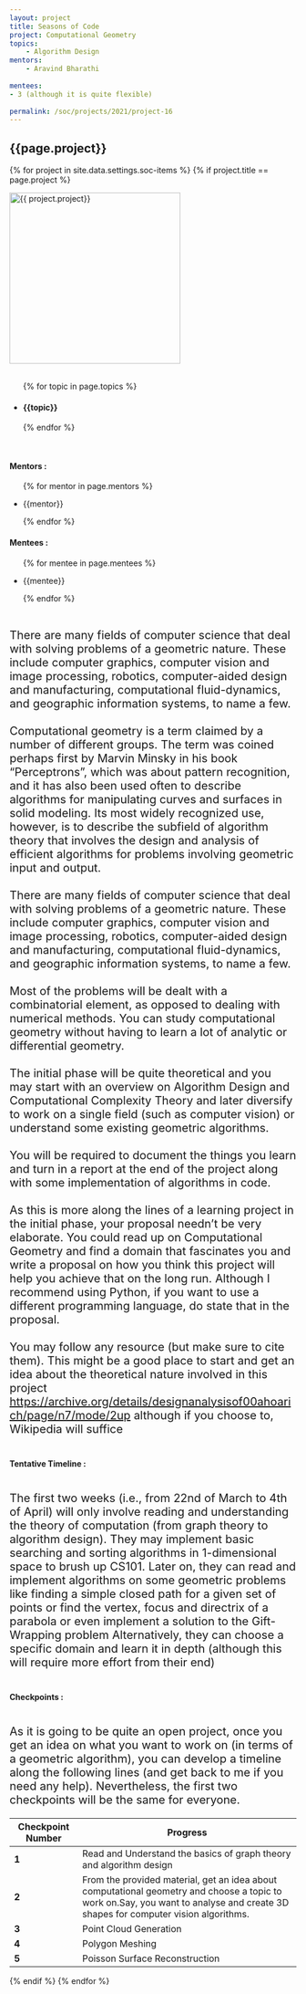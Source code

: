 ```yaml
---
layout: project
title: Seasons of Code
project: Computational Geometry
topics:
    - Algorithm Design
mentors:
    - Aravind Bharathi   
    
mentees:
- 3 (although it is quite flexible)   
    
permalink: /soc/projects/2021/project-16
---
```


<h2 class="display1 m-3 p-3 text-center">{{page.project}}</h2>

{% for project in site.data.settings.soc-items %}
{% if project.title == page.project %}
<div>
    <img src="{{ site.baseurl }}/{{ project.image }}"  width = "300" height="300" alt="{{ project.project}}" class="border rounded img-soc">
</div>
<div>
    <br>
    <ul>
        {% for topic in page.topics %}
        <li><h4 class="text-primary text-center">{{topic}}</h4></li>
        {% endfor %}
    </ul>
    <br>
    <h4 class="display3  ">Mentors :</h4> 
    <ul>
        {% for mentor in page.mentors %}
        <li><p class="lead">{{mentor}}</p></li>
        {% endfor %}
    </ul>
    <h4 class="display3  ">Mentees :</h4> 
    <ul>
        {% for mentee in page.mentees %}
        <li><p class="lead">{{mentee}}</p></li>
        {% endfor %}
    </ul>
</div>
<div>
    <p class="display3" style = "font-size:20px;" >
        <br>
        There are many fields of computer science that deal with solving problems of a geometric nature. These include computer graphics, computer vision and image processing, robotics, computer-aided design and manufacturing, computational fluid-dynamics, and geographic information systems, to name a few.
        <br><br>
        Computational geometry is a term claimed by a number of different groups. The term was coined perhaps first by Marvin Minsky in his book “Perceptrons”, which was about pattern recognition, and it has also been used often to describe algorithms for manipulating curves and surfaces in solid modeling. Its most widely recognized use, however, is to describe the subfield of algorithm theory that involves the design and analysis of efficient algorithms for problems involving geometric input and output.
        <br><br>
        There are many fields of computer science that deal with solving problems of a geometric nature. These include computer graphics, computer vision and image processing, robotics, computer-aided design and manufacturing, computational fluid-dynamics, and geographic information systems, to name a few.
        <br><br>
        Most of the problems will be dealt with a combinatorial element, as opposed to dealing with numerical methods. You can study computational geometry without having to learn a lot of analytic or differential geometry.
        <br><br>
        The initial phase will be quite theoretical and you may start with an overview on Algorithm Design and Computational Complexity Theory and later diversify to work on a single field (such as computer vision) or understand some existing geometric algorithms.
        <br><br>
        You will be required to document the things you learn and turn in a report at the end of the project along with some implementation of algorithms in code.
        <br><br>
        As this is more along the lines of a learning project in the initial phase, your proposal needn’t be very elaborate. You could read up on Computational Geometry and find a domain that fascinates you and write a proposal on how you think this project will help you achieve that on the long run. Although I recommend using Python, if you want to use a different programming language, do state that in the proposal.
        <br><br>
        You may follow any resource (but make sure to cite them). This might be a good place to start and get an idea about the theoretical nature involved in this project <a href = "https://archive.org/details/designanalysisof00ahoarich/page/n7/mode/2up">https://archive.org/details/designanalysisof00ahoarich/page/n7/mode/2up</a> although if you choose to, Wikipedia will suffice
        <br>
    </p>
</div>
<div>
    <h4 class="display3" style="margin:40px 0px 40px 0px;">Tentative Timeline :</h4>
    <p class = "display3" style = "font-size:20px;" >
    The first two weeks (i.e., from 22nd of March to 4th of April) will only involve reading and understanding the theory of computation (from graph theory to algorithm design). They may implement basic searching and sorting algorithms in 1-dimensional space to brush up CS101. Later on, they can read and implement algorithms on some geometric problems like finding a simple closed path for a given set of points or find the vertex, focus and directrix of a parabola or even implement a solution to the Gift-Wrapping problem Alternatively, they can choose a specific domain and learn it in depth (although this will require more effort from their end)
    </p>
<div>
    <h4 class="display3" style="margin:40px 0px 40px 0px;">Checkpoints :</h4>
    <p class = "display3" style = "font-size:20px;" >
    As it is going to be quite an open project, once you get an idea on what you want to work on (in terms of a geometric algorithm), you can develop a timeline along the following lines (and get back to me if you need any help). Nevertheless, the first two checkpoints will be the same for everyone.
    </p>
    <table class="table table-striped">
  <thead>
    <tr>
      <th>Checkpoint Number</th>
      <th>Progress</th>
    </tr>
  </thead>
  <tbody>
    <tr>
      <td><strong>1</strong></td>
      <td>Read and Understand the basics of graph theory and algorithm design</td>
    </tr>
    <tr>
      <td><strong>2</strong></td>
      <td>From the provided material, get an idea about computational geometry and choose a topic to work on.Say, you want to analyse and create 3D shapes for computer vision algorithms.</td>
    </tr>
    <tr>
      <td><strong>3</strong></td>
      <td>Point Cloud Generation</td>
    </tr>
    <tr>
      <td><strong>4</strong></td>
      <td>Polygon Meshing</td>
    </tr>
    <tr>
      <td><strong>5</strong></td>
      <td>Poisson Surface Reconstruction</td>
    </tr>
  </tbody>
</table>
</div>
{% endif %}
{% endfor %}
